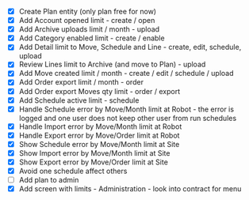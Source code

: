 - [x] Create Plan entity (only plan free for now)
- [x] Add Account opened limit - create / open
- [x] Add Archive uploads limit / month - upload
- [x] Add Category enabled limit - create / enable
- [x] Add Detail limit to Move, Schedule and Line - create, edit, schedule, upload
- [x] Review Lines limit to Archive (and move to Plan) - upload
- [x] Add Move created limit / month - create / edit / schedule / upload
- [x] Add Order export limit / month - order
- [x] Add Order export Moves qty limit - order / export
- [x] Add Schedule active limit - schedule
- [x] Handle Schedule error by Move/Month limit at Robot - the error is logged and one user does not keep other user from run schedules
- [x] Handle Import error by Move/Month limit at Robot
- [x] Handle Export error by Move/Order limit at Robot
- [x] Show Schedule error by Move/Month limit at Site
- [x] Show Import error by Move/Month limit at Site
- [x] Show Export error by Move/Order limit at Site
- [x] Avoid one schedule affect others
- [ ] Add plan to admin
- [x] Add screen with limits - Administration - look into contract for menu
